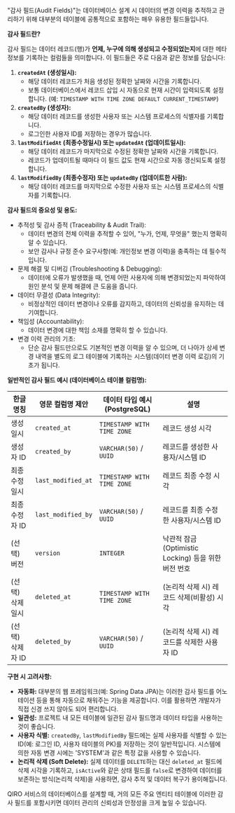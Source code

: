 "감사 필드(Audit Fields)"는 데이터베이스 설계 시 데이터의 변경 이력을 추적하고 관리하기 위해 대부분의 테이블에 공통적으로 포함하는 매우 유용한 필드들입니다.

**감사 필드란?**

감사 필드는 데이터 레코드(행)가 **언제, 누구에 의해 생성되고 수정되었는지**에 대한 메타 정보를 기록하는 컬럼들을 의미합니다. 이 필드들은 주로 다음과 같은 정보를 담습니다:

1. **`createdAt` (생성일시):**
   - 해당 데이터 레코드가 처음 생성된 정확한 날짜와 시간을 기록합니다.
   - 보통 데이터베이스에서 레코드 삽입 시 자동으로 현재 시간이 입력되도록 설정합니다. (예: `TIMESTAMP WITH TIME ZONE DEFAULT CURRENT_TIMESTAMP`)
2. **`createdBy` (생성자):**
   - 해당 데이터 레코드를 생성한 사용자 또는 시스템 프로세스의 식별자를 기록합니다.
   - 로그인한 사용자 ID를 저장하는 경우가 많습니다.
3. **`lastModifiedAt` (최종수정일시) 또는 `updatedAt` (업데이트일시):**
   - 해당 데이터 레코드가 마지막으로 수정된 정확한 날짜와 시간을 기록합니다.
   - 레코드가 업데이트될 때마다 이 필드 값도 현재 시간으로 자동 갱신되도록 설정합니다.
4. **`lastModifiedBy` (최종수정자) 또는 `updatedBy` (업데이트한 사람):**
   - 해당 데이터 레코드를 마지막으로 수정한 사용자 또는 시스템 프로세스의 식별자를 기록합니다.

**감사 필드의 중요성 및 용도:**

- 추적성 및 감사 증적 (Traceability & Audit Trail):
  - 데이터 변경의 전체 이력을 추적할 수 있어, "누가, 언제, 무엇을" 했는지 명확히 알 수 있습니다.
  - 보안 감사나 규정 준수 요구사항(예: 개인정보 변경 이력)을 충족하는 데 필수적입니다.
- 문제 해결 및 디버깅 (Troubleshooting & Debugging):
  - 데이터에 오류가 발생했을 때, 언제 어떤 사용자에 의해 변경되었는지 파악하여 원인 분석 및 문제 해결에 큰 도움을 줍니다.
- 데이터 무결성 (Data Integrity):
  - 비정상적인 데이터 변경이나 오류를 감지하고, 데이터의 신뢰성을 유지하는 데 기여합니다.
- 책임성 (Accountability):
  - 데이터 변경에 대한 책임 소재를 명확히 할 수 있습니다.
- 변경 이력 관리의 기초:
  - 단순 감사 필드만으로도 기본적인 변경 이력을 알 수 있으며, 더 나아가 상세 변경 내역을 별도의 로그 테이블에 기록하는 시스템(데이터 변경 이력 로깅)의 기초가 됩니다.

**일반적인 감사 필드 예시 (데이터베이스 테이블 컬럼명):**

| **한글 명칭**    | **영문 컬럼명 제안** | **데이터 타입 예시 (PostgreSQL)** | **설명**                                            |
| ---------------- | -------------------- | --------------------------------- | --------------------------------------------------- |
| 생성일시         | `created_at`         | `TIMESTAMP WITH TIME ZONE`        | 레코드 생성 시각                                    |
| 생성자 ID        | `created_by`         | `VARCHAR(50)` / `UUID`            | 레코드를 생성한 사용자/시스템 ID                    |
| 최종수정일시     | `last_modified_at`   | `TIMESTAMP WITH TIME ZONE`        | 레코드 최종 수정 시각                               |
| 최종수정자 ID    | `last_modified_by`   | `VARCHAR(50)` / `UUID`            | 레코드를 최종 수정한 사용자/시스템 ID               |
| (선택) 버전      | `version`            | `INTEGER`                         | 낙관적 잠금(Optimistic Locking) 등을 위한 버전 번호 |
| (선택) 삭제일시  | `deleted_at`         | `TIMESTAMP WITH TIME ZONE`        | (논리적 삭제 시) 레코드 삭제(비활성) 시각           |
| (선택) 삭제자 ID | `deleted_by`         | `VARCHAR(50)` / `UUID`            | (논리적 삭제 시) 레코드를 삭제한 사용자 ID          |

**구현 시 고려사항:**

- **자동화:** 대부분의 웹 프레임워크(예: Spring Data JPA)는 이러한 감사 필드를 어노테이션 등을 통해 자동으로 채워주는 기능을 제공합니다. 이를 활용하면 개발자가 직접 신경 쓰지 않아도 되어 편리합니다.
- **일관성:** 프로젝트 내 모든 테이블에 일관된 감사 필드명과 데이터 타입을 사용하는 것이 좋습니다.
- **사용자 식별:** `createdBy`, `lastModifiedBy` 필드에는 실제 사용자를 식별할 수 있는 ID(예: 로그인 ID, 사용자 테이블의 PK)를 저장하는 것이 일반적입니다. 시스템에 의한 자동 변경 시에는 'SYSTEM'과 같은 특정 값을 사용할 수 있습니다.
- **논리적 삭제 (Soft Delete):** 실제 데이터를 `DELETE`하는 대신 `deleted_at` 필드에 삭제 시각을 기록하고, `isActive`와 같은 상태 필드를 `false`로 변경하여 데이터를 보존하는 방식(논리적 삭제)을 사용하면, 감사 추적 및 데이터 복구가 용이해집니다.

QIRO 서비스의 데이터베이스를 설계할 때, 거의 모든 주요 엔티티 테이블에 이러한 감사 필드를 포함시키면 데이터 관리의 신뢰성과 안정성을 크게 높일 수 있습니다. 